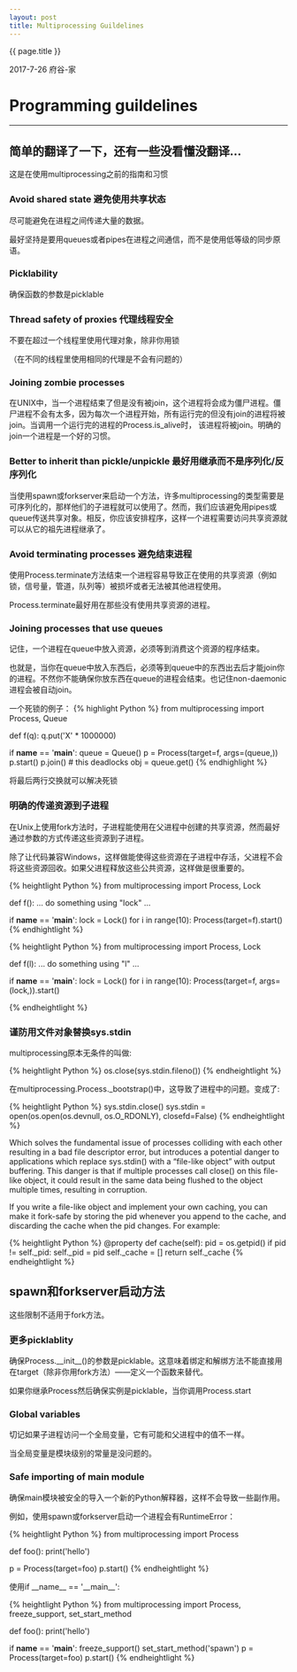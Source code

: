 ```yaml
---
layout: post
title: Multiprocessing Guildelines
---
```


{{ page.title }}

<p class="meta">2017-7-26 府谷-家 </p>

# Programming guildelines
---
简单的翻译了一下，还有一些没看懂没翻译...
---
这是在使用multiprocessing之前的指南和习惯

### Avoid shared state 避免使用共享状态

尽可能避免在进程之间传递大量的数据。

最好坚持是要用queues或者pipes在进程之间通信，而不是使用低等级的同步原语。

### Picklability

确保函数的参数是picklable

### Thread safety of proxies 代理线程安全

不要在超过一个线程里使用代理对象，除非你用锁

（在不同的线程里使用相同的代理是不会有问题的）

### Joining zombie processes 

在UNIX中，当一个进程结束了但是没有被join，这个进程将会成为僵尸进程。僵尸进程不会有太多，因为每次一个进程开始，所有运行完的但没有join的进程将被join。当调用一个运行完的进程的Process.is_alive时，
该进程将被join。明确的join一个进程是一个好的习惯。

### Better to inherit than pickle/unpickle 最好用继承而不是序列化/反序列化

当使用spawn或forkserver来启动一个方法，许多multiprocessing的类型需要是可序列化的，那样他们的子进程就可以使用了。然而，我们应该避免用pipes或queue传送共享对象。相反，你应该安排程序，这样一个进程需要访问共享资源就可以从它的祖先进程继承了。

### Avoid terminating processes 避免结束进程

使用Process.terminate方法结束一个进程容易导致正在使用的共享资源（例如锁，信号量，管道，队列等）被损坏或者无法被其他进程使用。

Process.terminate最好用在那些没有使用共享资源的进程。

### Joining processes that use queues

记住，一个进程在queue中放入资源，必须等到消费这个资源的程序结束。

也就是，当你在queue中放入东西后，必须等到queue中的东西出去后才能join你的进程。不然你不能确保你放东西在queue的进程会结束。也记住non-daemonic进程会被自动join。

一个死锁的例子：
{% highlight Python %}
from multiprocessing import Process, Queue

def f(q):
    q.put('X' * 1000000)

if __name__ == '__main__':
    queue = Queue()
    p = Process(target=f, args=(queue,))
    p.start()
    p.join()                    # this deadlocks
    obj = queue.get()
{% endhighlight %}

将最后两行交换就可以解决死锁

### 明确的传递资源到子进程

在Unix上使用fork方法时，子进程能使用在父进程中创建的共享资源，然而最好通过参数的方式传递这些资源到子进程。

除了让代码兼容Windows，这样做能使得这些资源在子进程中存活，父进程不会将这些资源回收。如果父进程释放这些公共资源，这样做是很重要的。

{% heightlight Python %}
from multiprocessing import Process, Lock

def f():
    ... do something using "lock" ...

if __name__ == '__main__':
    lock = Lock()
    for i in range(10):
        Process(target=f).start()
{% endhightlight %}


{% heightlight Python %}
from multiprocessing import Process, Lock

def f(l):
    ... do something using "l" ...

if __name__ == '__main__':
    lock = Lock()
    for i in range(10):
        Process(target=f, args=(lock,)).start()

{% endheightlight %}

### 谨防用文件对象替换sys.stdin

multiprocessing原本无条件的叫做:

{% heightlight Python %}
os.close(sys.stdin.fileno())
{% endheightlight %}

在multiprocessing.Process._bootstrap()中，这导致了进程中的问题。变成了:

{% heightlight Python %}
sys.stdin.close()
sys.stdin = open(os.open(os.devnull, os.O_RDONLY), closefd=False)
{% endheightlight %}

Which solves the fundamental issue of processes colliding with each other resulting in a bad file descriptor error, but introduces a potential danger to applications which replace sys.stdin() with a “file-like object” with output buffering. This danger is that if multiple processes call close() on this file-like object, it could result in the same data being flushed to the object multiple times, resulting in corruption.

If you write a file-like object and implement your own caching, you can make it fork-safe by storing the pid whenever you append to the cache, and discarding the cache when the pid changes. For example:

{% heightlight Python %}
@property
def cache(self):
    pid = os.getpid()
    if pid != self._pid:
        self._pid = pid
        self._cache = []
    return self._cache
{% endheightlight %}

## spawn和forkserver启动方法

这些限制不适用于fork方法。

### 更多picklablity

确保Process.\_\_init\_\_()的参数是picklable。这意味着绑定和解绑方法不能直接用在target（除非你用fork方法）——定义一个函数来替代。

如果你继承Process然后确保实例是picklable，当你调用Process.start

### Global variables

切记如果子进程访问一个全局变量，它有可能和父进程中的值不一样。

当全局变量是模块级别的常量是没问题的。

### Safe importing of main module

确保main模块被安全的导入一个新的Python解释器，这样不会导致一些副作用。

例如，使用spawn或forkserver启动一个进程会有RuntimeError：

{% heightlight Python %}
from multiprocessing import Process

def foo():
    print('hello')

p = Process(target=foo)
p.start()
{% endheightlight %}

使用if \_\_name\_\_ == '\_\_main\_\_':

{% heightlight Python %}
from multiprocessing import Process, freeze_support, set_start_method

def foo():
    print('hello')

if __name__ == '__main__':
    freeze_support()
    set_start_method('spawn')
    p = Process(target=foo)
    p.start()
{% endheightlight %}